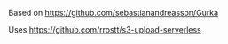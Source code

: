 Based on https://github.com/sebastianandreasson/Gurka

Uses https://github.com/rrostt/s3-upload-serverless
